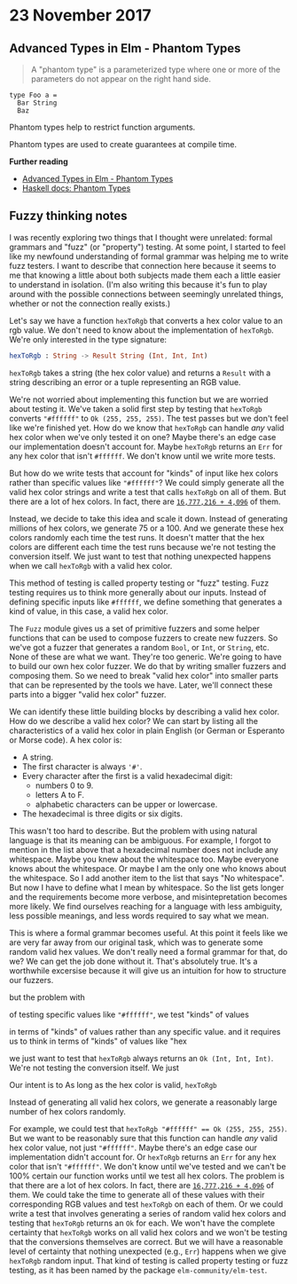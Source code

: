 # 23 November 2017


## Advanced Types in Elm - Phantom Types

> A "phantom type" is a parameterized type where one or more of the parameters
do not appear on the right hand side.

```
type Foo a =
  Bar String
  Baz
```

Phantom types help to restrict function arguments.

Phantom types are used to create guarantees at compile time.

**Further reading**

- [Advanced Types in Elm - Phantom Types](https://medium.com/@ckoster22/advanced-types-in-elm-phantom-types-808044c5946d)
- [Haskell docs: Phantom Types](https://wiki.haskell.org/Phantom_type)


## Fuzzy thinking notes

I was recently exploring two things that I thought were unrelated: formal
grammars and "fuzz" (or "property") testing.
At some point, I started to feel like my newfound understanding of formal grammar 
was helping me to write fuzz testers.
I want to describe that connection here because it seems to me that knowing
a little about both subjects made them each a little easier to understand 
in isolation.
(I'm also writing this because it's fun to play around with the possible connections 
between seemingly unrelated things, whether or not the connection really exists.)

Let's say we have a function `hexToRgb` that converts a hex color value to an
rgb value. 
We don't need to know about the implementation of `hexToRgb`.
We're only interested in the type signature:

```elm
hexToRgb : String -> Result String (Int, Int, Int)
```

`hexToRgb` takes a string (the hex color value) and returns a `Result` with
a string describing an error or a tuple representing an RGB value.

We're not worried about implementing this function but we are worried
about testing it.
We've taken a solid first step by testing that `hexToRgb` converts
`"#ffffff"` to `Ok (255, 255, 255)`.
The test passes but we don't feel like we're finished yet.
How do we know that `hexToRgb` can handle _any_ valid hex color when we've only
tested it on one?
Maybe there's an edge case our implementation doesn't account for.
Maybe `hexToRgb` returns an `Err` for any hex color that isn't `#ffffff`.
We don't know until we write more tests.

But how do we write tests that account for "kinds" of input like hex colors 
rather than specific values like `"#ffffff"`?
We could simply generate all the valid hex color strings and write a test
that calls `hexToRgb` on all of them. 
But there are a lot of hex colors. 
In fact, there are [`16,777,216 + 4,096`](https://en.wikipedia.org/wiki/Web_colors) 
of them.

Instead, we decide to take this idea and scale it down. 
Instead of generating millions of hex colors, we generate 75 or a 100. 
And we generate these hex colors randomly each time the test runs. 
It doesn't matter that the hex colors are different each time the test runs
because we're not testing the conversion itself.
We just want to test that nothing unexpected happens when we call `hexToRgb`
with a valid hex color.

This method of testing is called property testing or "fuzz" testing. 
Fuzz testing requires us to think more generally about our inputs.
Instead of defining specific inputs like `#ffffff`, we define something
that generates a kind of value, in this case, a valid hex color.

The `Fuzz` module gives us a set of primitive fuzzers and some helper functions
that can be used to compose fuzzers to create new fuzzers.
So we've got a fuzzer that generates a random `Bool`, or `Int`, or `String`, etc.
None of these are what we want. 
They're too generic.
We're going to have to build our own hex color fuzzer.
We do that by writing smaller fuzzers and composing them.
So we need to break "valid hex color" into smaller parts that can be represented
by the tools we have.
Later, we'll connect these parts into a bigger "valid hex color" fuzzer.

We can identify these little building blocks by describing a valid hex color.
How do we describe a valid hex color? 
We can start by listing all the characteristics of a valid hex color in plain English
(or German or Esperanto or Morse code).
A hex color is:

- A string.
- The first character is always `'#'`.
- Every character after the first is a valid hexadecimal digit:
  - numbers 0 to 9.
  - letters A to F.
  - alphabetic characters can be upper or lowercase.
- The hexadecimal is three digits or six digits.

This wasn't too hard to describe. 
But the problem with using natural language is that its meaning can be ambiguous. 
For example, I forgot to mention in the list above that a hexadecimal number 
does not include any whitespace. 
Maybe you knew about the whitespace too. 
Maybe everyone knows about the whitespace. 
Or maybe I am the only one who knows about the whitespace.
So I add another item to the list that says "No whitespace".
But now I have to define what I mean by whitespace.
So the list gets longer and the requirements become more verbose, and 
misintepretation becomes more likely.
We find ourselves reaching for a language with less ambiguity, less possible
meanings, and less words required to say what we mean.

This is where a formal grammar becomes useful.
At this point it feels like we are very far away from our original task,
which was to generate some random valid hex values.
We don't really need a formal grammar for that, do we?
We can get the job done without it.
That's absolutely true.
It's a worthwhile excersise because it will give us an intuition for how to 
structure our fuzzers.

but the problem with 

of testing specific values like `"#ffffff"`, we test "kinds" of values


in terms of "kinds" of values rather than
any specific value.
and it
requires us to think in terms of "kinds" of values like "hex


we just want to test that `hexToRgb` always returns an `Ok (Int, Int, Int)`.
We're not testing the conversion itself.
We just
 
Our intent is to 
As long as the hex color is valid, `hexToRgb` 

Instead of generating all valid hex colors, we generate a reasonably large number of hex colors randomly.


For example, we could test that `hexToRgb "#ffffff" == Ok (255, 255, 255)`.
But we want to be reasonably sure that this function can handle _any_ valid hex color value,
not just `"#ffffff"`. 
Maybe there's an edge case our implementation didn't account for.
Or `hexToRgb` returns an `Err` for any hex color that isn't `"#ffffff"`.
We don't know until we've tested and we can't be 100% certain our function
works until we test all hex colors.
The problem is that there are a lot of hex colors. 
In fact, there are [`16,777,216 + 4,096`](https://en.wikipedia.org/wiki/Web_colors) 
of them.
We could take the time to generate all of these values with their
corresponding RGB values and test `hexToRgb` on each of them.
Or we could write a test that involves generating a series of random valid hex
colors and testing that `hexToRgb` returns an `Ok` for each.
We won't have the complete certainty that `hexToRgb` works on all valid hex colors
and we won't be testing that the conversions themselves are correct.
But we will have a reasonable level of certainty that nothing unexpected (e.g., `Err`)
happens when we give `hexToRgb` random input.
That kind of testing is called property testing or fuzz testing, as it has been
named by the package `elm-community/elm-test`.
